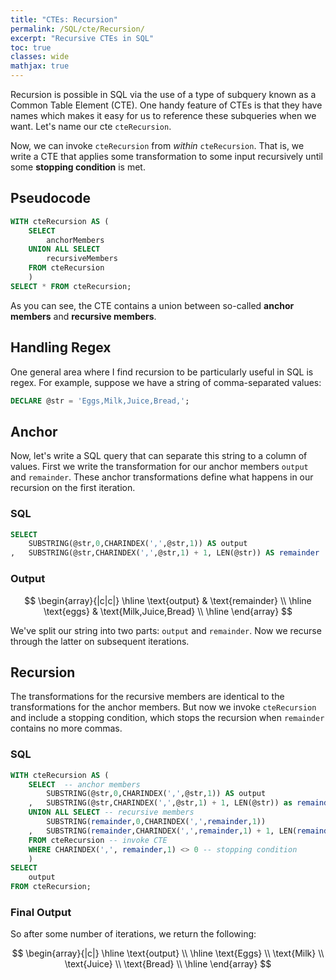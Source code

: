 ```yaml
---
title: "CTEs: Recursion"
permalink: /SQL/cte/Recursion/
excerpt: "Recursive CTEs in SQL"
toc: true
classes: wide
mathjax: true
---
```


Recursion is possible in SQL via the use of a type of subquery known as a Common Table Element (CTE).
One handy feature of CTEs is that they have names which makes it easy for us to reference these subqueries when we want.
Let's name our cte `cteRecursion`.

Now, we can invoke `cteRecursion` from _within_ `cteRecursion`. 
That is, we write a CTE that applies some transformation to some input recursively until some __stopping condition__ is met.

## Pseudocode

```sql
WITH cteRecursion AS (
	SELECT 
		anchorMembers
	UNION ALL SELECT 
		recursiveMembers
	FROM cteRecursion
	)
SELECT * FROM cteRecursion;
```
As you can see, the CTE contains a union between so-called __anchor members__ and __recursive members__.

## Handling Regex

One general area where I find recursion to be particularly useful in SQL is regex. 
For example, suppose we have a string of comma-separated values:

```sql
DECLARE @str = 'Eggs,Milk,Juice,Bread,';
```

## Anchor

Now, let's write a SQL query that can separate this string to a column of values.
First we write the transformation for our anchor members `output` and `remainder`.
These anchor transformations define what happens in our recursion on the first iteration.

### SQL

```sql
SELECT
	SUBSTRING(@str,0,CHARINDEX(',',@str,1)) AS output
,	SUBSTRING(@str,CHARINDEX(',',@str,1) + 1, LEN(@str)) AS remainder
```

### Output


$$ 
\begin{array}{|c|c|}
\hline 
\text{output} & \text{remainder} \\
\hline
\text{eggs} & \text{Milk,Juice,Bread} \\
\hline
\end{array}
$$

We've split our string into two parts: `output` and `remainder`. 
Now we recurse through the latter on subsequent iterations.

## Recursion

The transformations for the recursive members are identical to the transformations for the anchor members.
But now we invoke `cteRecursion` and include a stopping condition, which stops the recursion when `remainder` contains no more commas.

### SQL

```sql
WITH cteRecursion AS (
	SELECT  -- anchor members
		SUBSTRING(@str,0,CHARINDEX(',',@str,1)) AS output
	,	SUBSTRING(@str,CHARINDEX(',',@str,1) + 1, LEN(@str)) as remainder
	UNION ALL SELECT -- recursive members
		SUBSTRING(remainder,0,CHARINDEX(',',remainder,1))
	,	SUBSTRING(remainder,CHARINDEX(',',remainder,1) + 1, LEN(remainder))
	FROM cteRecursion -- invoke CTE
	WHERE CHARINDEX(',', remainder,1) <> 0 -- stopping condition
	)
SELECT 
	output
FROM cteRecursion;	

```

### Final Output

So after some number of iterations, we return the following:

$$
\begin{array}{|c|}
\hline
\text{output} \\
\hline
\text{Eggs} \\
\text{Milk} \\
\text{Juice} \\
\text{Bread} \\
\hline
\end{array}
$$


